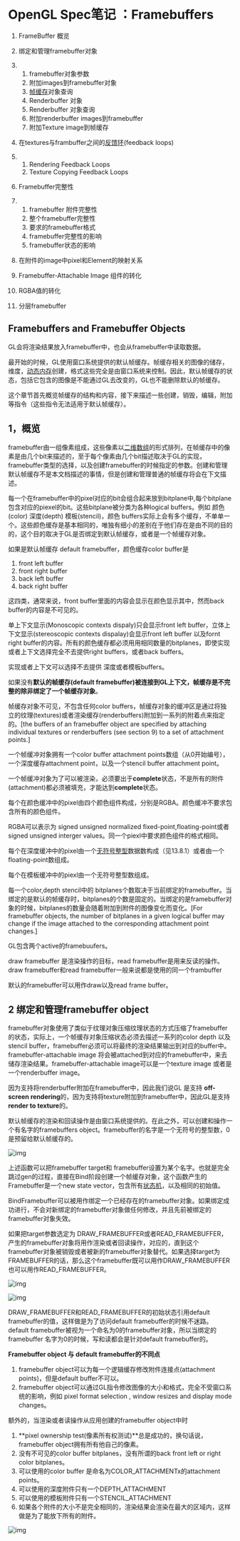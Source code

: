 # OpenGL Spec笔记 ：Framebuffers

1. FrameBuffer 概览

2. 绑定和管理framebuffer对象

3. 1. framebuffer对象参数
   2. 附加images到framebuffer对象
   3. [帧缓存](https://zhida.zhihu.com/search?content_id=218281978&content_type=Article&match_order=1&q=帧缓存&zhida_source=entity)对象查询
   4. Renderbuffer 对象
   5. Renderbuffer 对象查询
   6. 附加renderbuffer images到framebuffer
   7. 附加Texture image到帧缓存

4. 在textures与frambuffer之间的[反馈环](https://zhida.zhihu.com/search?content_id=218281978&content_type=Article&match_order=1&q=反馈环&zhida_source=entity)(feedback loops)

5. 1. Rendering Feedback Loops
   2. Texture Copying Feedback Loops

6. Framebuffer完整性

7. 1. framebuffer 附件完整性
   2. 整个framebuffer完整性
   3. 要求的framebuffer格式
   4. framebuffer完整性的影响
   5. framebuffer状态的影响

8. 在附件的image中pixel和Element的映射关系

9. Framebuffer-Attachable Image 组件的转化

10. RGBA值的转化

11. 分层framebuffer

## Framebuffers and Framebuffer Objects

GL会将渲染结果放入framebuffer中，也会从framebuffer中读取数据。

最开始的时候，GL使用窗口系统提供的默认帧缓存。帧缓存相关的图像的储存，维度，[动态内存](https://zhida.zhihu.com/search?content_id=218281978&content_type=Article&match_order=1&q=动态内存&zhida_source=entity)创建，格式这些完全是由窗口系统来控制。因此，默认帧缓存的状态，包括它包含的图像是不能通过GL去改变的，GL也不能删除默认的帧缓存。

这个章节首先概览帧缓存的结构和内容，接下来描述一些创建，销毁，编辑，附加等指令（这些指令无法适用于默认帧缓存）。

## 1，概览

framebuffer由一组像素组成，这些像素以[二维数组](https://zhida.zhihu.com/search?content_id=218281978&content_type=Article&match_order=1&q=二维数组&zhida_source=entity)的形式排列，在帧缓存中的像素是由几个bit来描述的，至于每个像素由几个bit描述取决于GL的实现，framebuffer类型的选择，以及创建framebuffer的时候指定的参数。创建和管理默认帧缓存不是本文档描述的事情，但是创建和管理普通的帧缓存将会在下文描述。

每一个在framebuffer中的pixel对应的bit会组合起来放到bitplane中,每个bitplane 包含对应的piexel的bit。这些bitplane被分类为各种logical buffers。例如 颜色(color) 深度(depth) 模板(stencil)，颜色 buffers实际上会有多个缓存，不单单一个。这些颜色缓存是基本相同的，唯独有细小的差别在于他们存在是由不同的目的的，这个目的取决于GL是否绑定到默认帧缓存，或者是一个帧缓存对象。

如果是默认帧缓存 default framebuffer，颜色缓存color buffer是

1. front left buffer
2. front right buffer
3. back left buffer
4. back right buffer

这四类，通常来说，front buffer里面的内容会显示在颜色显示其中，然而back buffer的内容是不可见的。

单上下文显示(Monoscopic contexts dispaly)只会显示front left buffer，立体上下文显示(stereoscopic contexts dispalay)会显示front left buffer 以及fornt right buffer的内容。所有的颜色缓存都必须用用相同数量的bitplanes，即使实现或者上下文选择完全不去提供right buffers，或者back buffers。

实现或者上下文可以选择不去提供 深度或者模板buffers。

如果没有**默认的帧缓存(default framebuffer)**被连接到GL上下文，帧缓存是不完整的除非绑定了一个**帧缓存对象**。

帧缓存对象不可见，不包含任何color buffers，帧缓存对象的缓冲区是通过将独立的纹理(textures)或者渲染缓存(renderbuffers)附加到一系列的附着点来指定的。[the buffers of an framebuffer object are specified by attaching individual textures or renderbuffers (see section 9) to a set of attachment points.]

一个帧缓冲对象拥有一个color buffer attachment points数组（从0开始编号），一个深度缓存attachment point，以及一个stencil buffer attachment point。

一个帧缓冲对象为了可以被渲染，必须要出于**complete**状态，不是所有的附件(attachment)都必须被填充，才能达到**complete**状态。

每个在颜色缓冲中的pixel由四个颜色组件构成，分别是RGBA。颜色缓冲不要求包含所有的颜色组件。

RGBA可以表示为 signed unsigned normalized fixed-point,floating-point或者signed unsigned interger values。同一个piexl中要求颜色组件的格式相同。

每个在深度缓冲中的pixel由一个[无符号整型](https://zhida.zhihu.com/search?content_id=218281978&content_type=Article&match_order=1&q=无符号整型&zhida_source=entity)数据数构成（见13.8.1）或者由一个floating-point数组成。

每个在模板缓冲中的piexl由一个无符号整型数组成。

每一个color,depth stencil中的 bitplanes个数取决于当前绑定的framebuffer。当绑定的是默认的帧缓存时，bitplanes的个数是固定的。当绑定的是framebuffer对象的时候，bitplanes的数量会随着附加到附件的图像变化而变化。[For framebuffer objects, the number of bitplanes in a given logical buffer may change if the image attached to the corresponding attachment point changes.]

GL包含两个active的framebuufers。

draw framebuffer 是渲染操作的目标，read framebuffer是用来反读的操作。draw framebuffer和read framebuffer一般来说都是使用的同一个frambuffer

默认的framebuffer可以用作draw以及read frame buffer。

## 2 绑定和管理framebuffer object

framebuffer对象使用了类似于纹理对象压缩纹理状态的方式压缩了framebuffer的状态，实际上，一个帧缓存对象压缩状态必须去描述一系列的color depth 以及stencil buffer，framebuffer必须可以将最终的渲染结果输出到对应的buffer中。framebuffer-attachable image 将会被attached到对应的framebuffer中，来去储存渲染结果。framebuffer-attachable image可以是一个texture image 或者是一个renderbuffer image。

因为支持将renderbuffer附加在framebuffer中，因此我们说GL 是支持 **off-screen rendering**的，因为支持将texture附加到framebuffer中，因此GL是支持 **render to texture**的。

默认帧缓存的渲染和回读操作是由窗口系统提供的。在此之外，可以创建和操作一个有名字的framebuffers object。framebuffer的名字是一个无符号的整型数，0是预留给默认帧缓存的。

![img](./assets/v2-470be3fcc60be3914ae9aa8a2b02a542_1440w.jpg)

上述函数可以把framebuffer target和 framebuffer设置为某个名字。也就是完全跳过gen的过程，直接在Bind阶段创建一个帧缓存对象，这个函数产生的Framebuffer是一个new state vector，包含所有[状态机](https://zhida.zhihu.com/search?content_id=218281978&content_type=Article&match_order=1&q=状态机&zhida_source=entity)，以及相同的初始值。

BindFramebuffer可以被用作绑定一个已经存在的framebuffer对象。如果绑定成功进行，不会对新绑定的framebuffer对象做任何修改，并且先前被绑定的framebuffer对象失效。

如果把target参数选定为 DRAW_FRAMEBUFFER或者READ_FRAMEBUFFER，产生的framebuffer对象将用作渲染或者回读操作，对应的，直到这个framebuffer对象被销毁或者被新的framebuffer对象替代。如果选择target为FRAMEBUFFER的话，那么这个framebuffer既可以用作DRAW_FRAMEBUFFER也可以用作READ_FRAMEBUFFER。

![img](./assets/v2-015031119db519e43affb62e9fb13f34_1440w.jpg)



![img](./assets/v2-b595efb8b0d70ceccc1cee2b31049278_1440w.jpg)

DRAW_FRAMEBUFFER和READ_FRAMEBUFFER的初始状态引用default framebuffer的值，这样做是为了访问default framebuffer的时候不迷路。default framebuffer被视为一个命名为0的framebuffer对象，所以当绑定的framebuffer 名字为0的时候，写和读都会是针对default framebuffer的。

**Framebuffer object 与 default framebuffer的不同点**

1. framebuffer object可以为每一个逻辑缓存修改附件连接点(attachment points)，但是default buffer不可以。
2. framebuffer object可以通过GL指令修改图像的大小和格式，完全不受窗口系统的影响，例如 pixel format selection , window resizes and display mode changes。

额外的，当渲染或者读操作从应用创建的framebuffer object中时

1. **pixel ownership test(像素所有权测试)**总是成功的，换句话说，framebuffer object拥有所有他自己的像素。
2. 没有不可见的color buffer bitplanes，没有所谓的back front left or right color bitplanes。
3. 可以使用的color buffer 是命名为COLOR_ATTACHMENTx的attachment points。
4. 可以使用的深度附件只有一个DEPTH_ATTACHMENT
5. 可以使用的模板附件只有一个STENCIL_ATTACHMENT
6. 如果各个附件的大小不是完全相同的，渲染结果会渲染在最大的区域内，这样做是为了能放下所有的附件。

![img](./assets/v2-9c3a789305cdced31bba0fa0ea8dd037_1440w.jpg)



